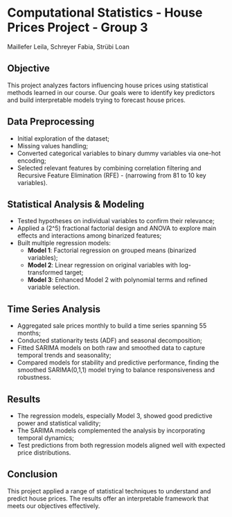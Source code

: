 # Computational Statistics - House Prices Project - Group 3
Maillefer Leila, Schreyer Fabia, Strübi Loan

## Objective  
This project analyzes factors influencing house prices using statistical methods learned in our course. Our goals were to identify key predictors and build interpretable models trying to forecast house prices.

## Data Preprocessing  
- Initial exploration of the dataset;  
- Missing values handling; 
- Converted categorical variables to binary dummy variables via one-hot encoding;
- Selected relevant features by combining correlation filtering and Recursive Feature Elimination (RFE) - (narrowing from 81 to 10 key variables).

## Statistical Analysis & Modeling  
- Tested hypotheses on individual variables to confirm their relevance;
- Applied a \(2^5\) fractional factorial design and ANOVA to explore main effects and interactions among binarized features;
- Built multiple regression models:  
  - **Model 1**: Factorial regression on grouped means (binarized variables);
  - **Model 2**: Linear regression on original variables with log-transformed target;
  - **Model 3**: Enhanced Model 2 with polynomial terms and refined variable selection.

## Time Series Analysis  
- Aggregated sale prices monthly to build a time series spanning 55 months;
- Conducted stationarity tests (ADF) and seasonal decomposition;
- Fitted SARIMA models on both raw and smoothed data to capture temporal trends and seasonality;
- Compared models for stability and predictive performance, finding the smoothed SARIMA(0,1,1) model trying to balance responsiveness and robustness.

## Results  
- The regression models, especially Model 3, showed good predictive power and statistical validity;
- The SARIMA models complemented the analysis by incorporating temporal dynamics;
- Test predictions from both regression models aligned well with expected price distributions.

## Conclusion  
This project applied a range of statistical techniques to understand and predict house prices. The results offer an interpretable framework that meets our objectives effectively.
